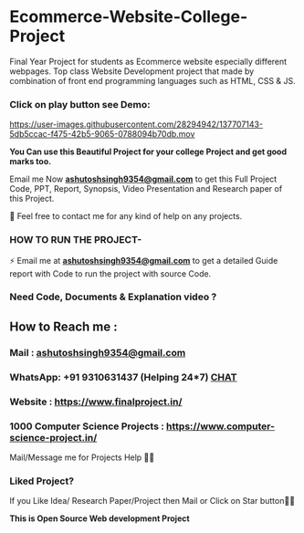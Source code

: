 # Ecommerce-Website-College-Project
Final Year Project for students as Ecommerce website especially different webpages. Top class Website Development project that made by combination of front end programming languages such as HTML, CSS &amp; JS.

### Click on play button see Demo:

https://user-images.githubusercontent.com/28294942/137707143-5db5ccac-f475-42b5-9065-0788094b70db.mov



**You Can use this Beautiful Project for your college Project and get good marks too.**

Email me Now **ashutoshsingh9354@gmail.com** to get this Full Project Code, PPT, Report, Synopsis, Video Presentation and Research paper of this Project.

💌 Feel free to contact me for any kind of help on any projects.
 
### HOW TO RUN THE PROJECT-
⚡ Email me at **ashutoshsingh9354@gmail.com** to get a detailed Guide report with Code to run the project with source Code.

### Need Code, Documents & Explanation video ? 

## How to Reach me :

### Mail : ashutoshsingh9354@gmail.com

### WhatsApp: **+91 9310631437** (Helping 24*7) **[CHAT](https://wa.me/message/CHWN2AHCPMAZK1)** 

### Website : https://www.finalproject.in/

### 1000 Computer Science Projects : https://www.computer-science-project.in/

Mail/Message me for Projects Help 🙏🏻

### Liked Project?
If you Like Idea/ Research Paper/Project then Mail or Click on Star button🙏🏻

**This is Open Source Web development Project**

